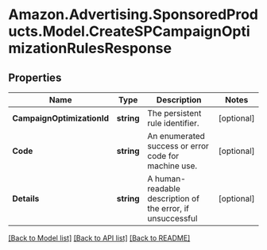 # Amazon.Advertising.SponsoredProducts.Model.CreateSPCampaignOptimizationRulesResponse

## Properties

Name | Type | Description | Notes
------------ | ------------- | ------------- | -------------
**CampaignOptimizationId** | **string** | The persistent rule identifier. | [optional] 
**Code** | **string** | An enumerated success or error code for machine use. | [optional] 
**Details** | **string** | A human-readable description of the error, if unsuccessful | [optional] 

[[Back to Model list]](../README.md#documentation-for-models) [[Back to API list]](../README.md#documentation-for-api-endpoints) [[Back to README]](../README.md)

